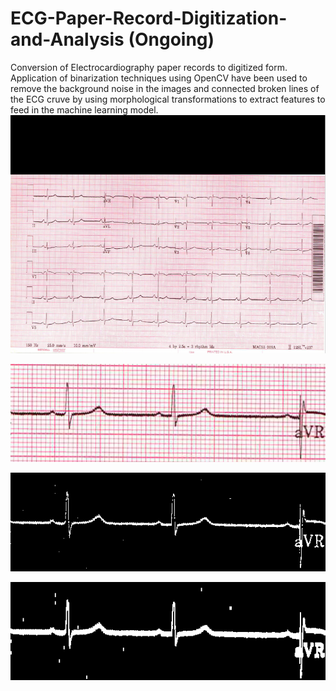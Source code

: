 # ECG-Paper-Record-Digitization-and-Analysis (Ongoing)
Conversion of Electrocardiography paper records to digitized form. Application of binarization techniques using OpenCV have been used to remove the background noise in the images and connected broken lines of the ECG cruve by using morphological transformations to extract features to feed in the machine learning model.
![alt text](ResearchPics/Initial-Image-after-converting-from-pdf.png)

![alt text](ResearchPics/Lead1.png)

![alt text](ResearchPics/binarized.png)

![alt text](ResearchPics/Connected-lines.png)
